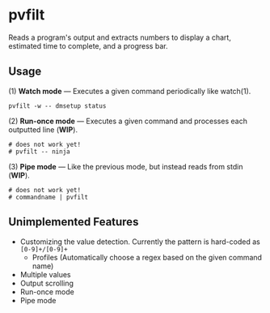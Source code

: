 # pvfilt

Reads a program's output and extracts numbers to display a chart, estimated time to complete, and a progress bar.

## Usage

(1) **Watch mode** — Executes a given command periodically like watch(1).

    pvfilt -w -- dmsetup status

(2) **Run-once mode** — Executes a given command and processes each outputted line (**WIP**).

    # does not work yet!
    # pvfilt -- ninja

(3) **Pipe mode** — Like the previous mode, but instead reads from stdin (**WIP**).

    # does not work yet!
    # commandname | pvfilt

## Unimplemented Features

- Customizing the value detection. Currently the pattern is hard-coded as `[0-9]+/[0-9]+`
    - Profiles (Automatically choose a regex based on the given command name)
- Multiple values
- Output scrolling
- Run-once mode
- Pipe mode
